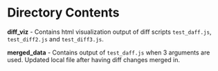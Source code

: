 # Directory Contents

**diff_viz** - Contains html visualization output of diff scripts `test_daff.js`, `test_diff2.js` and `test_diff3.js`.

**merged_data** - Contains output of `test_daff.js` when 3 arguments are used.
Updated local file after having diff changes merged in.
